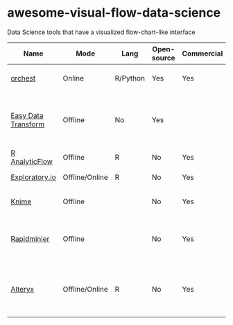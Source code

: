 # awesome-visual-flow-data-science
Data Science tools that have a visualized flow-chart-like interface 

| Name                                                      | Mode           | Lang     | Open-source | Commercial | Notes                                                           |
|-----------------------------------------------------------|----------------|----------|-------------|------------|-----------------------------------------------------------------|
| [orchest](https://github.com/orchest/orchest)             | Online         | R/Python | Yes         | Yes        | Works with Jupyter notebooks                                    |
| [Easy Data Transform](https://www.easydatatransform.com/) | Offline        | No       | Yes         |            | Seems to be aimed at people who don't want to learn python or R |
| [R AnalyticFlow](https://r.analyticflow.com/en/)          | Offline        | R        | No          | Yes        | Seems quite niche                                               |
| [Exploratory.io](https://exploratory.io/)                 | Offline/Online | R        | No          | Yes        | Minimal flow                                                    |
| [Knime](https://www.knime.com/)                           | Offline        |          | No          | Yes        | Seems quite complicated                                         |
| [Rapidminier](https://www.knime.com/)                     | Offline        |          | No          | Yes        | the free version can only deal with 100k rows                   |
| [Alteryx](https://www.alteryx.com/)                     | Offline/Online        |    R      | No          | Yes        | Seems to be wholly focused on the corporate market |

